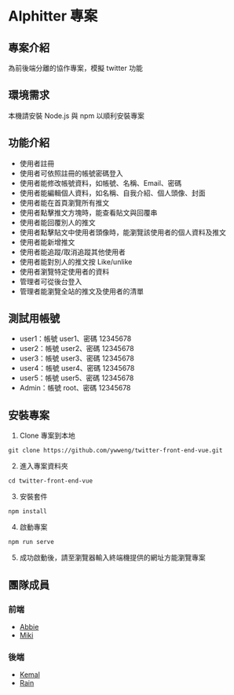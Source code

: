 # Alphitter 專案

## 專案介紹

為前後端分離的協作專案，模擬 twitter 功能

## 環境需求

本機請安裝 Node.js 與 npm 以順利安裝專案

## 功能介紹

- 使用者註冊
- 使用者可依照註冊的帳號密碼登入
- 使用者能修改帳號資料，如帳號、名稱、Email、密碼
- 使用者能編輯個人資料，如名稱、自我介紹、個人頭像、封面
- 使用者能在首頁瀏覽所有推文
- 使用者點擊推文方塊時，能查看貼文與回覆串
- 使用者能回覆別人的推文
- 使用者點擊貼文中使用者頭像時，能瀏覽該使用者的個人資料及推文
- 使用者能新增推文
- 使用者能追蹤/取消追蹤其他使用者
- 使用者能對別人的推文按 Like/unlike
- 使用者瀏覽特定使用者的資料
- 管理者可從後台登入
- 管理者能瀏覽全站的推文及使用者的清單

## 測試用帳號

- user1：帳號 user1、密碼 12345678
- user2：帳號 user2、密碼 12345678
- user3：帳號 user3、密碼 12345678
- user4：帳號 user4、密碼 12345678
- user5：帳號 user5、密碼 12345678
- Admin：帳號 root、密碼 12345678

## 安裝專案

1. Clone 專案到本地

```
git clone https://github.com/ywweng/twitter-front-end-vue.git
```

2. 進入專案資料夾

```
cd twitter-front-end-vue
```

3. 安裝套件

```
npm install
```

4. 啟動專案

```
npm run serve
```

5. 成功啟動後，請至瀏覽器輸入終端機提供的網址方能瀏覽專案

## 團隊成員

### 前端

- [Abbie](https://github.com/ywweng)
- [Miki](https://github.com/min630)

### 後端

- [Kemal](https://github.com/Kemal-Wuzhi)
- [Rain](https://github.com/lcy101u/)
